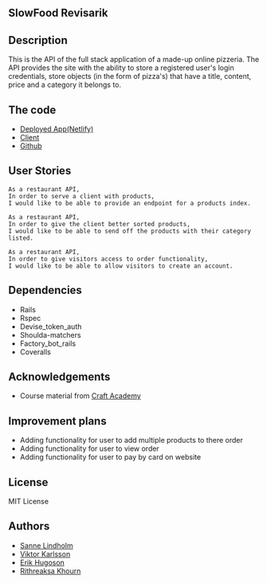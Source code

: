 ## SlowFood Revisarik

## Description
This is the API of the full stack application of a made-up online pizzeria. The API provides the site with the ability to store a registered user's login credentials, store objects (in the form of pizza's) that have a title, content, price and a category it belongs to. 

## The code
- [Deployed App(Netlify)](https://revisarik.netlify.app/)
- [Client](https://github.com/salindholm/slowfood_client_team1_october2020)
- [Github](https://github.com/salindholm/slowfood_api_team1_october2020)

## User Stories
```
As a restaurant API,
In order to serve a client with products,
I would like to be able to provide an endpoint for a products index.
```

```
As a restaurant API,
In order to give the client better sorted products,
I would like to be able to send off the products with their category listed.
```

```
As a restaurant API,
In order to give visitors access to order functionality,
I would like to be able to allow visitors to create an account.
```

## Dependencies
- Rails
- Rspec
- Devise_token_auth
- Shoulda-matchers
- Factory_bot_rails
- Coveralls

## Acknowledgements
- Course material from [Craft Academy](https://www.craftacademy.se/english/)

## Improvement plans
- Adding functionality for user to add multiple products to there order
- Adding functionality for user to view order
- Adding functionality for user to pay by card on website

## License
MIT License

## Authors
- [Sanne Lindholm](https://github.com/salindholm)
- [Viktor Karlsson](https://github.com/ViktorHek)
- [Erik Hugoson](https://github.com/Ehugo2000)
- [Rithreaksa Khourn](https://github.com/rithreaksa)
